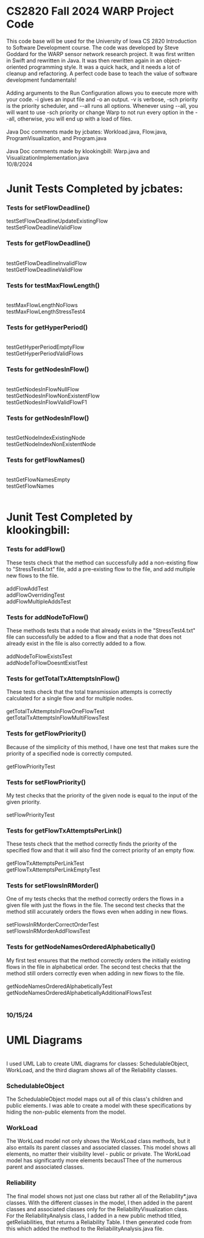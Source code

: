 # CS2820 Fall 2024 WARP Project Code

This code base will be used for the University of Iowa CS 2820 Introduction to Software
Development course. The code was developed by Steve Goddard for the WARP sensor network 
research project. It was first written in Swift and rewritten in Java. It was then 
rewritten again in an object-oriented programming style. It was a quick
hack, and it needs a lot of cleanup and refactoring. A perfect code base to teach
the value of software development fundamentals!
<br>
<br>
Adding arguments to the Run Configuration allows you to execute more with your code. 
-i gives an input file and -o an output. -v is verbose, -sch priority is the priority 
scheduler, and --all runs all options. Whenever using --all, you will want to use -sch 
priority or change Warp to not run every option in the --all, otherwise, you will end up 
with a load of files. 
<br>
<br>
Java Doc comments made by jcbates: Workload.java, Flow.java, ProgramVisualization, and Program.java
<br>
<br>
Java Doc comments made by klookingbill: Warp.java and VisualizationImplementation.java  
10/8/2024
<br>
# **Junit Tests Completed by jcbates:**
### Tests for setFlowDeadline()
testSetFlowDeadlineUpdateExistingFlow 
<br>testSetFlowDeadlineValidFlow

### Tests for getFlowDeadline()
<br>testGetFlowDeadlineInvalidFlow
<br>testGetFlowDeadlineValidFlow

### Tests for testMaxFlowLength()
<br>testMaxFlowLengthNoFlows 
<br>testMaxFlowLengthStressTest4

### Tests for getHyperPeriod()
<br>testGetHyperPeriodEmptyFlow
<br>testGetHyperPeriodValidFlows

### Tests for getNodesInFlow()
<br>testGetNodesInFlowNullFlow 
<br>testGetNodesInFlowNonExistentFlow
<br>testGetNodesInFlowValidFlowF1 

### Tests for getNodesInFlow()
<br>testGetNodeIndexExistingNode
<br>testGetNodeIndexNonExistentNode

### Tests for getFlowNames()
<br>testGetFlowNamesEmpty
<br>testGetFlowNames
<br>
<br>
# **Junit Test Completed by klookingbill:**
### Tests for addFlow()
These tests check that the method can successfully add a non-existing flow to "StressTest4.txt" file, add a pre-existing flow to the file, and add multiple new flows to the file. 
<br>
<br>addFlowAddTest
<br>addFlowOverridingTest
<br>addFlowMultipleAddsTest
### Tests for addNodeToFlow()
These methods tests that a node that already exists in the "StressTest4.txt" file can successfully be added to a flow and that a node that does not already exist in the file is also correctly added to a flow.
<br>
<br>addNodeToFlowExistsTest
<br>addNodeToFlowDoesntExistTest
### Tests for getTotalTxAttemptsInFlow()
These tests check that the total transmission attempts is correctly calculated for a single flow and for multiple nodes. 
<br>
<br>getTotalTxAttemptsInFlowOneFlowTest
<br>getTotalTxAttemptsInFlowMultiFlowsTest
### Tests for getFlowPriority()
Because of the simplicity of this method, I have one test that makes sure the priority of a specified node is correctly computed.
<br>
<br>getFlowPriorityTest
### Tests for setFlowPriority()
My test checks that the priority of the given node is equal to the input of the given priority.
<br>
<br>setFlowPriorityTest
### Tests for getFlowTxAttemptsPerLink()
These tests check that the method correctly finds the priority of the specified flow and that it will also find the correct priority of an empty flow.
<br>
<br>getFlowTxAttemptsPerLinkTest
<br>getFlowTxAttemptsPerLinkEmptyTest
### Tests for setFlowsInRMorder()
One of my tests checks that the method correctly orders the flows in a given file with just the flows in the file. The second test checks that the method still accurately orders the flows even when adding in new flows.
<br>
<br>setFlowsInRMorderCorrectOrderTest
<br>setFlowsInRMorderAddFlowsTest
### Tests for getNodeNamesOrderedAlphabetically()
My first test ensures that the method correctly orders the initially existing flows in the file in alphabetical order. The second test checks that the method still orders correctly even when adding in new flows to the file. 
<br>
<br>getNodeNamesOrderedAlphabeticallyTest
<br>getNodeNamesOrderedAlphabeticallyAdditionalFlowsTest
<br>
<br>
### 10/15/24
# UML Diagrams
<br>
I used UML Lab to create UML diagrams for classes: SchedulableObject, WorkLoad, and the third diagram shows all of the Reliability classes.
<br>

### SchedulableObject
The SchedulableObject model maps out all of this class's children and public elements. I was able to create a model with these specifications by 
hiding the non-public elements from the model. 
<br>

### WorkLoad
The WorkLoad model not only shows the WorkLoad class methods, but it also entails its parent classes and associated classes. This model shows all
elements, no matter their visibility level - public or private. The WorkLoad model has significantly more elements becausTThee of the numerous parent
and associated classes. 
<br>

### Reliability
The final model shows not just one class but rather all of the Reliability*.java classes. With the different classes in the model, I then added in 
the parent classes and associated classes only for the ReliabilityVisualization class. For the ReliabilityAnalysis class, I added in a new public 
method titled, getReliabilities, that returns a Reliability Table. I then generated code from this which added the method to the 
ReliabilityAnalysis.java file. 




